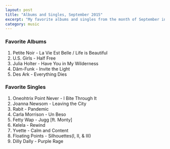 ```yaml
---
layout: post
title: "Albums and Singles, September 2015"
excerpt: "My favorite albums and singles from the month of September in the 2015th year. "
category: music
---
```


### Favorite Albums

1. Petite Noir - La Vie Est Belle / Life is Beautiful
2. U.S. Girls - Half Free
3. Julia Holter - Have You in My Wilderness
4. Dâm-Funk - Invite the Light
5. Des Ark - Everything Dies

### Favorite Singles

1. Oneohtrix Point Never - I Bite Through It
2. Joanna Newsom - Leaving the City
3. Rabit - Pandemic
4. Carla Morrison - Un Beso
5. Fetty Wap - Jugg [ft. Monty]
6. Kelela - Rewind
7. Yvette - Calm and Content
8. Floating Points - Silhouettes(I, II, & III)
9. Dilly Dally - Purple Rage
